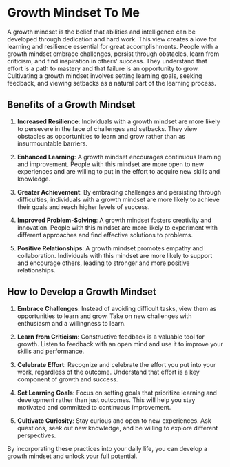 # Growth Mindset To Me

A growth mindset is the belief that abilities and intelligence can be developed through dedication and hard work. This view creates a love for learning and resilience essential for great accomplishments. People with a growth mindset embrace challenges, persist through obstacles, learn from criticism, and find inspiration in others' success. They understand that effort is a path to mastery and that failure is an opportunity to grow. Cultivating a growth mindset involves setting learning goals, seeking feedback, and viewing setbacks as a natural part of the learning process. 

## Benefits of a Growth Mindset

1. **Increased Resilience**: Individuals with a growth mindset are more likely to persevere in the face of challenges and setbacks. They view obstacles as opportunities to learn and grow rather than as insurmountable barriers.

2. **Enhanced Learning**: A growth mindset encourages continuous learning and improvement. People with this mindset are more open to new experiences and are willing to put in the effort to acquire new skills and knowledge.

3. **Greater Achievement**: By embracing challenges and persisting through difficulties, individuals with a growth mindset are more likely to achieve their goals and reach higher levels of success.

4. **Improved Problem-Solving**: A growth mindset fosters creativity and innovation. People with this mindset are more likely to experiment with different approaches and find effective solutions to problems.

5. **Positive Relationships**: A growth mindset promotes empathy and collaboration. Individuals with this mindset are more likely to support and encourage others, leading to stronger and more positive relationships.

## How to Develop a Growth Mindset

1. **Embrace Challenges**: Instead of avoiding difficult tasks, view them as opportunities to learn and grow. Take on new challenges with enthusiasm and a willingness to learn.

2. **Learn from Criticism**: Constructive feedback is a valuable tool for growth. Listen to feedback with an open mind and use it to improve your skills and performance.

3. **Celebrate Effort**: Recognize and celebrate the effort you put into your work, regardless of the outcome. Understand that effort is a key component of growth and success.

4. **Set Learning Goals**: Focus on setting goals that prioritize learning and development rather than just outcomes. This will help you stay motivated and committed to continuous improvement.

5. **Cultivate Curiosity**: Stay curious and open to new experiences. Ask questions, seek out new knowledge, and be willing to explore different perspectives.

By incorporating these practices into your daily life, you can develop a growth mindset and unlock your full potential.